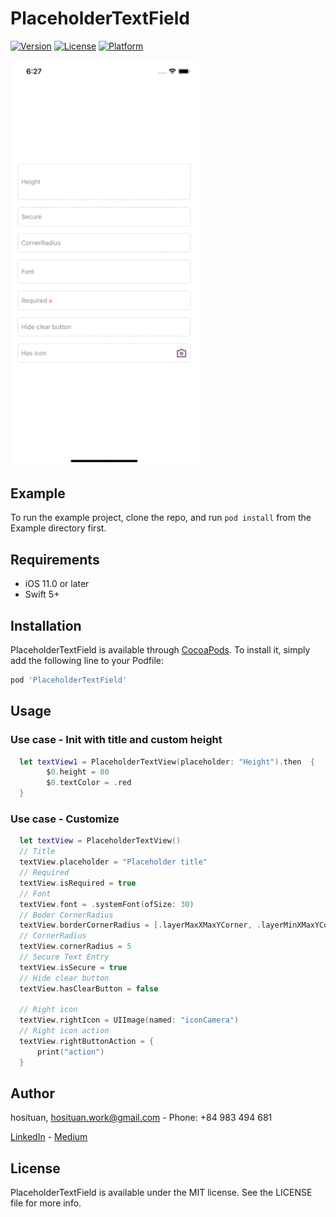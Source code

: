 # PlaceholderTextField

[![Version](https://img.shields.io/cocoapods/v/PlaceholderTextField.svg?style=flat)](https://cocoapods.org/pods/PlaceholderTextField)
[![License](https://img.shields.io/cocoapods/l/PlaceholderTextField.svg?style=flat)](https://cocoapods.org/pods/PlaceholderTextField)
[![Platform](https://img.shields.io/cocoapods/p/PlaceholderTextField.svg?style=flat)](https://cocoapods.org/pods/PlaceholderTextField)

<img src="Simulator-Screen-Recording-iPhon.gif" width="300"/>

## Example

To run the example project, clone the repo, and run `pod install` from the Example directory first.

## Requirements
- iOS 11.0 or later
- Swift 5+

## Installation

PlaceholderTextField is available through [CocoaPods](https://cocoapods.org). To install
it, simply add the following line to your Podfile:

```ruby
pod 'PlaceholderTextField'
```
## Usage

### Use case - Init with title and custom height
```swift
  let textView1 = PlaceholderTextView(placeholder: "Height").then  {
        $0.height = 80
        $0.textColor = .red
  }  
```

### Use case - Customize
```swift
  let textView = PlaceholderTextView()
  // Title
  textView.placeholder = "Placeholder title"
  // Required
  textView.isRequired = true
  // Font
  textView.font = .systemFont(ofSize: 30)
  // Boder CornerRadius
  textView.borderCornerRadius = [.layerMaxXMaxYCorner, .layerMinXMaxYCorner]
  // CornerRadius
  textView.cornerRadius = 5
  // Secure Text Entry
  textView.isSecure = true
  // Hide clear button
  textView.hasClearButton = false
  
  // Right icon
  textView.rightIcon = UIImage(named: "iconCamera")
  // Right icon action
  textView.rightButtonAction = {
      print("action")
  }
```

## Author

hosituan, hosituan.work@gmail.com - Phone: +84 983 494 681

[LinkedIn](https://www.linkedin.com/in/hosituan/) - [Medium](https://hosituan.medium.com) 

## License

PlaceholderTextField is available under the MIT license. See the LICENSE file for more info.
